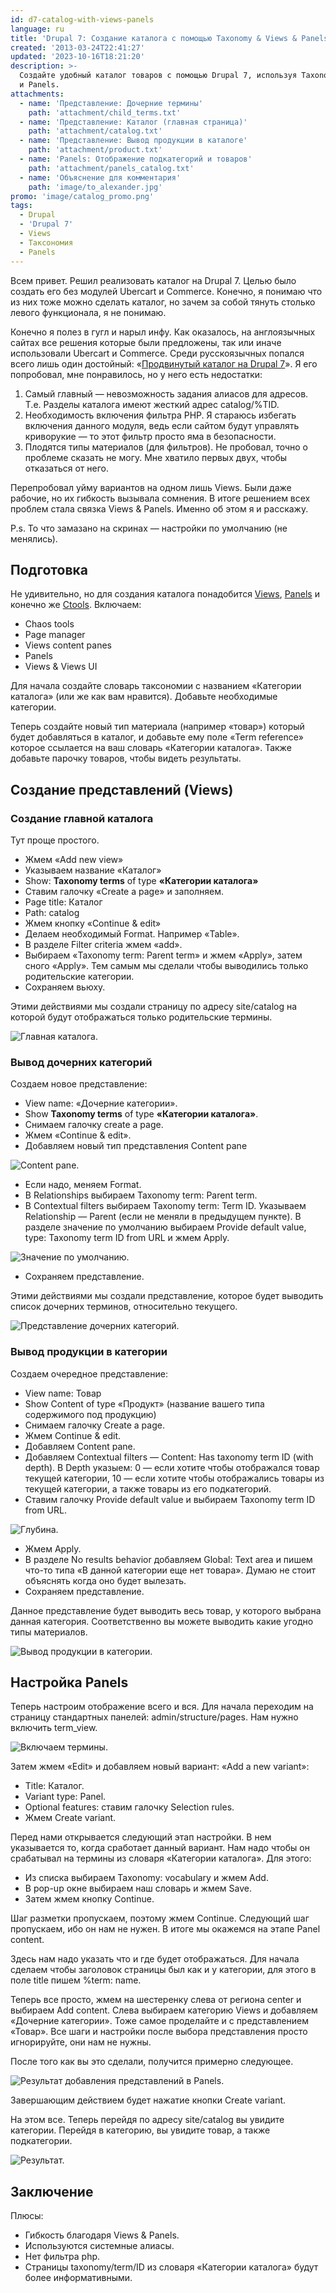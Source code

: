 ```yaml
---
id: d7-catalog-with-views-panels
language: ru
title: 'Drupal 7: Создание каталога с помощью Taxonomy & Views & Panels'
created: '2013-03-24T22:41:27'
updated: '2023-10-16T18:21:20'
description: >-
  Создайте удобный каталог товаров с помощью Drupal 7, используя Taxonomy, Views
  и Panels.
attachments:
  - name: 'Представление: Дочерние термины'
    path: 'attachment/child_terms.txt'
  - name: 'Представление: Каталог (главная страница)'
    path: 'attachment/catalog.txt'
  - name: 'Представление: Вывод продукции в каталоге'
    path: 'attachment/product.txt'
  - name: 'Panels: Отображение подкатегорий и товаров'
    path: 'attachment/panels_catalog.txt'
  - name: 'Объяснение для комментария'
    path: 'image/to_alexander.jpg'
promo: 'image/catalog_promo.png'
tags:
  - Drupal
  - 'Drupal 7'
  - Views
  - Таксономия
  - Panels
---
```


Всем привет. Решил реализовать каталог на Drupal 7. Целью было создать его без
модулей Ubercart и Commerce. Конечно, я понимаю что из них тоже можно сделать
каталог, но зачем за собой тянуть столько левого функционала, я не понимаю.

Конечно я полез в гугл и нарыл инфу. Как оказалось, на англоязычных сайтах все
решения которые были предложены, так или иначе использовали Ubercart и Commerce.
Среди русскоязычных попался всего лишь один
достойный: «[Продвинутый каталог на Drupal 7](http://druit.ru/blogs/views/384)».
Я его попробовал, мне понравилось, но у него есть недостатки:

1. Самый главный — невозможность задания алиасов для адресов. Т.е. Разделы
   каталога имеют жесткий адрес catalog/%TID.
2. Необходимость включения фильтра PHP. Я стараюсь избегать включения данного
   модуля, ведь если сайтом будут управлять криворукие — то этот фильтр просто
   яма в безопасности.
3. Плодятся типы материалов (для фильтров). Не пробовал, точно о проблеме
   сказать не могу. Мне хватило первых двух, чтобы отказаться от него.

Перепробовал уйму вариантов на одном лишь Views. Были даже рабочие, но их
гибкость вызывала сомнения. В итоге решением всех проблем стала связка Views &
Panels. Именно об этом я и расскажу.

P.s. То что замазано на скринах — настройки по умолчанию (не менялись).

## Подготовка

Не удивительно, но для создания каталога
понадобится [Views](http://drupal.org/project/views), [Panels](http://drupal.org/project/panels)
и конечно же [Ctools](http://drupal.org/project/ctools). Включаем:

- Chaos tools
- Page manager
- Views content panes
- Panels
- Views & Views UI

Для начала создайте словарь таксономии с названием «Категории каталога» (или же
как вам нравится). Добавьте необходимые категории.

Теперь создайте новый тип материала (например «товар») который будет добавляться
в каталог, и добавьте ему поле «Term reference» которое ссылается на ваш словарь
«Категории каталога». Также добавьте парочку товаров, чтобы видеть результаты.

## Создание представлений (Views)

### Создание главной каталога

Тут проще простого.

- Жмем «Add new view»
- Указываем название «Каталог»
- Show: **Taxonomy terms** of type **«Категории каталога»**
- Ставим галочку «Create a page» и заполняем.
- Page title: Каталог
- Path: catalog
- Жмем кнопку «Continue & edit»
- Делаем необходимый Format. Например «Table».
- В разделе Filter criteria жмем «add».
- Выбираем «Taxonomy term: Parent term» и жмем «Apply», затем сного «Apply». Тем
  самым мы сделали чтобы выводились только родительские категории.
- Сохраняем вьюху.

Этими действиями мы создали страницу по адресу site/catalog на которой будут
отображаться только родительские термины.

![Главная каталога.](image/1.png)

### Вывод дочерних категорий

Создаем новое представление:

- View name: «Дочерние категории».
- Show **Taxonomy terms** of type **«Категории каталога»**.
- Снимаем галочку create a page.
- Жмем «Continue & edit».
- Добавляем новый тип представления Content pane

![Content pane.](image/2.png)

- Если надо, меняем Format.
- В Relationships выбираем Taxonomy term: Parent term.
- В Contextual filters выбираем Taxonomy term: Term ID. Указываем Relationship —
  Parent (если не меняли в предыдущем пункте). В разделе значение по умолчанию
  выбираем Provide default value, type: Taxonomy term ID from URL и жмем Apply.

![Значение по умолчанию.](image/3.png)

- Сохраняем представление.

Этими действиями мы создали представление, которое будет выводить список
дочерних терминов, относительно текущего.

![Представление дочерних категорий.](image/4.png)

### Вывод продукции в категории

Создаем очередное представление:

- View name: Товар
- Show Content of type «Продукт» (название вашего типа содержимого под
  продукцию)
- Снимаем галочку Create a page.
- Жмем Continue & edit.
- Добавляем Content pane.
- Добавляем Contextual filters — Content: Has taxonomy term ID (with depth). В
  Depth указыем: 0 — если хотите чтобы отображался товар текущей категории, 10 —
  если хотите чтобы отображались товары из текущей категории, а также товары из
  его подкатегорий.
- Ставим галочку Provide default value и выбираем Taxonomy term ID from URL.

![Глубина.](image/5.png)

- Жмем Apply.
- В разделе No results behavior добавляем Global: Text area и пишем что-то типа
  «В данной категории еще нет товара». Думаю не стоит объяснять когда оно будет
  вылезать.
- Сохраняем представление.

Данное представление будет выводить весь товар, у которого выбрана данная
категория. Соответственно вы можете выводить какие угодно типы материалов.

![Вывод продукции в категории.](image/6.png)

## Настройка Panels

Теперь настроим отображение всего и вся. Для начала переходим на страницу
стандартных панелей: admin/structure/pages. Нам нужно включить term_view.

![Включаем термины.](image/7.png)

Затем жмем «Edit» и добавляем новый вариант: «Add a new variant»:

- Title: Каталог.
- Variant type: Panel.
- Optional features: ставим галочку Selection rules.
- Жмем Create variant.

Перед нами открывается следующий этап настройки. В нем указывается то, когда
сработает данный вариант. Нам надо чтобы он срабатывал на термины из словаря
«Категории каталога». Для этого:

- Из списка выбираем Taxonomy: vocabulary и жмем Add.
- В pop-up окне выбираем наш словарь и жмем Save.
- Затем жмем кнопку Continue.

Шаг разметки пропускаем, поэтому жмем Continue. Следующий шаг пропускаем, ибо он
нам не нужен. В итоге мы окажемся на этапе Panel content.

Здесь нам надо указать что и где будет отображаться. Для начала сделаем чтобы
заголовок страницы был как и у категории, для этого в поле title пишем %term:
name.

Теперь все просто, жмем на шестеренку слева от региона center и выбираем Add
content. Слева выбираем категорию Views и добавляем «Дочерние категории». Тоже
самое проделайте и с представлением «Товар». Все шаги и настройки после выбора
представления просто игнорируйте, они нам не нужны.

После того как вы это сделали, получится примерно следующее.

![Результат добавления представлений в Panels.](image/8.png)

Завершающим действием будет нажатие кнопки Create variant.

На этом все. Теперь перейдя по адресу site/catalog вы увидите категории. Перейдя
в категорию, вы увидите товар, а также подкатегории.

![Результат.](image/9.png)

## Заключение

Плюсы:

- Гибкость благодаря Views & Panels.
- Используются системные алиасы.
- Нет фильтра php.
- Cтраницы taxonomy/term/ID из словаря «Категории каталога» будут более
  информативными.
